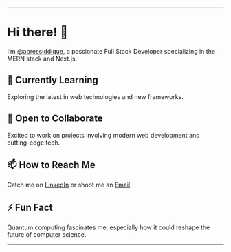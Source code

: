 
---

# Hi there! 👋

I’m [@abressiddique](https://portfolio-website-git-master-abressiddiques-projects.vercel.app/), a passionate Full Stack Developer specializing in the MERN stack and Next.js.




## 🌱 Currently Learning



Exploring the latest in web technologies and new frameworks.



## 💞️ Open to Collaborate
Excited to work on projects involving modern web development and cutting-edge tech.

## 📫 How to Reach Me
Catch me on [LinkedIn](https://www.linkedin.com/in/abressiddique) or shoot me an [Email](mailto:abressiddique@gmail.com).

## ⚡ Fun Fact
Quantum computing fascinates me, especially how it could reshape the future of computer science.

---

